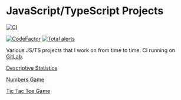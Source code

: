 # JavaScript/TypeScript Projects

[![CI](https://github.com/tedsilb/JSProjects/actions/workflows/main.yml/badge.svg)](https://github.com/tedsilb/JSProjects/actions/workflows/main.yml)

[![CodeFactor](https://www.codefactor.io/repository/github/tedsilb/jsprojects/badge)](https://www.codefactor.io/repository/github/tedsilb/jsprojects) [![Total alerts](https://img.shields.io/lgtm/alerts/g/tedsilb/JSProjects.svg?logo=lgtm&logoWidth=18)](https://lgtm.com/projects/g/tedsilb/JSProjects/alerts/)

Various JS/TS projects that I work on from time to time. CI running on [GitLab](https://gitlab.com/tedsilb/JSProjects).

[Descriptive Statistics](projects/DescriptiveStats)

[Numbers Game](projects/NumbersGame)

[Tic Tac Toe Game](projects/TicTacToe)
